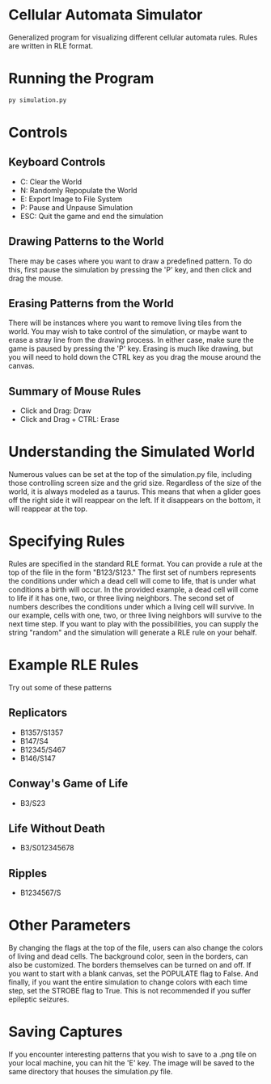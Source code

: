 # Cellular Automata Simulator
Generalized program for visualizing different cellular automata rules.  Rules are written in RLE format.

# Running the Program
```bash
py simulation.py
```
# Controls
## Keyboard Controls
* C: Clear the World
* N: Randomly Repopulate the World
* E: Export Image to File System
* P: Pause and Unpause Simulation
* ESC: Quit the game and end the simulation

## Drawing Patterns to the World
There may be cases where you want to draw a predefined pattern.  To do this, first pause the simulation by pressing the 'P' key, and then click and drag the mouse.

## Erasing Patterns from the World
There will be instances where you want to remove living tiles from the world.  You may wish to take control of the simulation, or maybe want to erase a stray line from the drawing process.  In either case, make sure the game is paused by pressing the 'P' key.  Erasing is much like drawing, but you will need to hold down the CTRL key as you drag the mouse around the canvas.

## Summary of Mouse Rules
* Click and Drag: Draw
* Click and Drag + CTRL: Erase

# Understanding the Simulated World
Numerous values can be set at the top of the simulation.py file, including those controlling screen size and the grid size.  Regardless of the size of the world, it is always modeled as a taurus.  This means that when a glider goes off the right side it will reappear on the left.  If it disappears on the bottom, it will reappear at the top.

# Specifying Rules
Rules are specified in the standard RLE format.  You can provide a rule at the top of the file in the form "B123/S123."  The first set of numbers represents the conditions under which a dead cell will come to life, that is under what conditions a birth will occur.  In the provided example, a dead cell will come to life if it has one, two, or three living neighbors.  The second set of numbers describes the conditions under which a living cell will survive.  In our example, cells with one, two, or three living neighbors will survive to the next time step.  If you want to play with the possibilities, you can supply the string "random" and the simulation will generate a RLE rule on your behalf.

# Example RLE Rules
Try out some of these patterns
## Replicators
* B1357/S1357
* B147/S4
* B12345/S467
* B146/S147
## Conway's Game of Life
* B3/S23
## Life Without Death
* B3/S012345678
## Ripples
* B1234567/S

# Other Parameters
By changing the flags at the top of the file, users can also change the colors of living and dead cells.  The background color, seen in the borders, can also be customized.  The borders themselves can be turned on and off.  If you want to start with a blank canvas, set the POPULATE flag to False.  And finally, if you want the entire simulation to change colors with each time step, set the STROBE flag to True.  This is not recommended if you suffer epileptic seizures.

# Saving Captures
If you encounter interesting patterns that you wish to save to a .png tile on your local machine, you can hit the 'E' key.  The image will be saved to the same directory that houses the simulation.py file.
